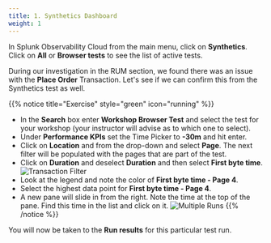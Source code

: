 ```yaml
---
title: 1. Synthetics Dashboard
weight: 1
---
```


In Splunk Observability Cloud from the main menu, click on **Synthetics**. Click on **All** or **Browser tests** to see the list of active tests.

During our investigation in the RUM section, we found there was an issue with the **Place Order** Transaction. Let's see if we can confirm this from the Synthetics test as well.

{{% notice title="Exercise" style="green" icon="running" %}}

* In the **Search** box enter **Workshop Browser Test** and select the test for your workshop (your instructor will advise as to which one to select).
* Under **Performance KPIs** set the Time Picker to **-30m** and hit enter.
* Click on **Location** and from the drop-down and select **Page**. The next filter will be populated with the pages that are part of the test.
* Click on **Duration** and deselect **Duration** and then select **First byte time**.
  ![Transaction Filter](../images/synthetics-transaction-filter.png)
* Look at the legend and note the color of **First byte time - Page 4**.
* Select the highest data point for **First byte time - Page 4**.
* A new pane will slide in from the right. Note the time at the top of the pane. Find this time in the list and click on it.
  ![Multiple Runs](../images/synthetics-multiple-runs.png)
{{% /notice %}}

You will now be taken to the **Run results** for this particular test run.

